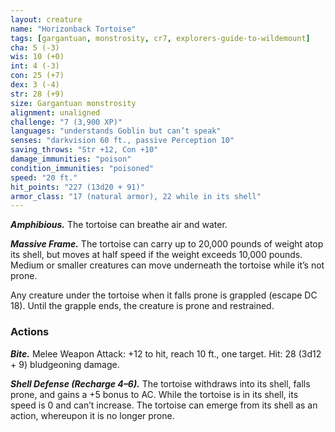 ```yaml
---
layout: creature
name: "Horizonback Tortoise"
tags: [gargantuan, monstrosity, cr7, explorers-guide-to-wildemount]
cha: 5 (-3)
wis: 10 (+0)
int: 4 (-3)
con: 25 (+7)
dex: 3 (-4)
str: 28 (+9)
size: Gargantuan monstrosity
alignment: unaligned
challenge: "7 (3,900 XP)"
languages: "understands Goblin but can’t speak"
senses: "darkvision 60 ft., passive Perception 10"
saving_throws: "Str +12, Con +10"
damage_immunities: "poison"
condition_immunities: "poisoned"
speed: "20 ft."
hit_points: "227 (13d20 + 91)"
armor_class: "17 (natural armor), 22 while in its shell"
---
```


***Amphibious.*** The tortoise can breathe air and water.

***Massive Frame.*** The tortoise can carry up to 20,000 pounds of weight atop its shell, but moves at half speed if the weight exceeds 10,000 pounds. Medium or smaller creatures can move underneath the tortoise while it’s not prone.

Any creature under the tortoise when it falls prone is grappled (escape DC 18). Until the grapple ends, the creature is prone and restrained.

### Actions

***Bite.*** Melee Weapon Attack: +12 to hit, reach 10 ft., one target. Hit: 28 (3d12 + 9) bludgeoning damage.

***Shell Defense (Recharge 4–6).*** The tortoise withdraws into its shell, falls prone, and gains a +5 bonus to AC. While the tortoise is in its shell, its speed is 0 and can’t increase. The tortoise can emerge from its shell as an action, whereupon it is no longer prone.

